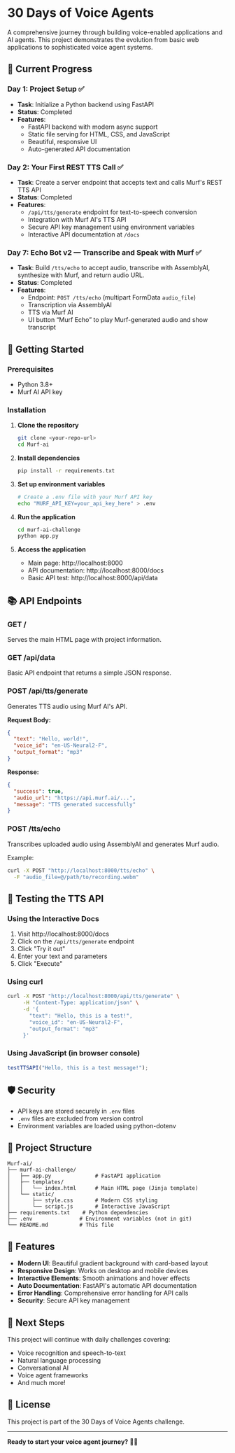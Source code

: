# 30 Days of Voice Agents

A comprehensive journey through building voice-enabled applications and AI agents. This project demonstrates the evolution from basic web applications to sophisticated voice agent systems.

## 🎯 Current Progress

### Day 1: Project Setup ✅
- **Task**: Initialize a Python backend using FastAPI
- **Status**: Completed
- **Features**:
  - FastAPI backend with modern async support
  - Static file serving for HTML, CSS, and JavaScript
  - Beautiful, responsive UI
  - Auto-generated API documentation

### Day 2: Your First REST TTS Call ✅
- **Task**: Create a server endpoint that accepts text and calls Murf's REST TTS API
- **Status**: Completed
- **Features**:
  - `/api/tts/generate` endpoint for text-to-speech conversion
  - Integration with Murf AI's TTS API
  - Secure API key management using environment variables
  - Interactive API documentation at `/docs`

### Day 7: Echo Bot v2 — Transcribe and Speak with Murf ✅
- **Task**: Build `/tts/echo` to accept audio, transcribe with AssemblyAI, synthesize with Murf, and return audio URL.
- **Status**: Completed
- **Features**:
  - Endpoint: `POST /tts/echo` (multipart FormData `audio_file`)
  - Transcription via AssemblyAI
  - TTS via Murf AI
  - UI button “Murf Echo” to play Murf-generated audio and show transcript

## 🚀 Getting Started

### Prerequisites
- Python 3.8+
- Murf AI API key

### Installation

1. **Clone the repository**
   ```bash
   git clone <your-repo-url>
   cd Murf-ai
   ```

2. **Install dependencies**
   ```bash
   pip install -r requirements.txt
   ```

3. **Set up environment variables**
   ```bash
   # Create a .env file with your Murf API key
   echo "MURF_API_KEY=your_api_key_here" > .env
   ```

4. **Run the application**
   ```bash
   cd murf-ai-challenge
   python app.py
   ```

5. **Access the application**
   - Main page: http://localhost:8000
   - API documentation: http://localhost:8000/docs
   - Basic API test: http://localhost:8000/api/data

## 📚 API Endpoints

### GET /
Serves the main HTML page with project information.

### GET /api/data
Basic API endpoint that returns a simple JSON response.

### POST /api/tts/generate
Generates TTS audio using Murf AI's API.

**Request Body:**
```json
{
  "text": "Hello, world!",
  "voice_id": "en-US-Neural2-F",
  "output_format": "mp3"
}
```

**Response:**
```json
{
  "success": true,
  "audio_url": "https://api.murf.ai/...",
  "message": "TTS generated successfully"
}
```

### POST /tts/echo
Transcribes uploaded audio using AssemblyAI and generates Murf audio.

Example:
```bash
curl -X POST "http://localhost:8000/tts/echo" \
  -F "audio_file=@/path/to/recording.webm"
```

## 🔧 Testing the TTS API

### Using the Interactive Docs
1. Visit http://localhost:8000/docs
2. Click on the `/api/tts/generate` endpoint
3. Click "Try it out"
4. Enter your text and parameters
5. Click "Execute"

### Using curl
```bash
curl -X POST "http://localhost:8000/api/tts/generate" \
     -H "Content-Type: application/json" \
     -d '{
       "text": "Hello, this is a test!",
       "voice_id": "en-US-Neural2-F",
       "output_format": "mp3"
     }'
```

### Using JavaScript (in browser console)
```javascript
testTTSAPI("Hello, this is a test message!");
```

## 🛡️ Security

- API keys are stored securely in `.env` files
- `.env` files are excluded from version control
- Environment variables are loaded using python-dotenv

## 📁 Project Structure

```
Murf-ai/
├── murf-ai-challenge/
│   ├── app.py              # FastAPI application
│   ├── templates/
│   │   └── index.html      # Main HTML page (Jinja template)
│   └── static/
│       ├── style.css       # Modern CSS styling
│       └── script.js       # Interactive JavaScript
├── requirements.txt    # Python dependencies
├── .env               # Environment variables (not in git)
└── README.md          # This file
```

## 🎨 Features

- **Modern UI**: Beautiful gradient background with card-based layout
- **Responsive Design**: Works on desktop and mobile devices
- **Interactive Elements**: Smooth animations and hover effects
- **Auto Documentation**: FastAPI's automatic API documentation
- **Error Handling**: Comprehensive error handling for API calls
- **Security**: Secure API key management

## 🔮 Next Steps

This project will continue with daily challenges covering:
- Voice recognition and speech-to-text
- Natural language processing
- Conversational AI
- Voice agent frameworks
- And much more!

## 📝 License

This project is part of the 30 Days of Voice Agents challenge.

---

**Ready to start your voice agent journey?** 🎤✨
